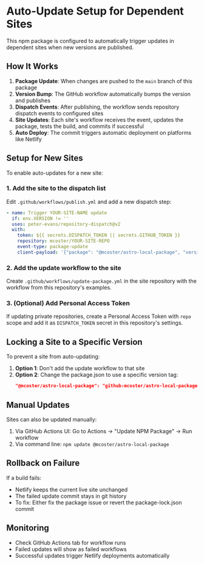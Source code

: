 # Auto-Update Setup for Dependent Sites

This npm package is configured to automatically trigger updates in dependent sites when new versions are published.

## How It Works

1. **Package Update**: When changes are pushed to the `main` branch of this package
2. **Version Bump**: The GitHub workflow automatically bumps the version and publishes
3. **Dispatch Events**: After publishing, the workflow sends repository dispatch events to configured sites
4. **Site Updates**: Each site's workflow receives the event, updates the package, tests the build, and commits if successful
5. **Auto Deploy**: The commit triggers automatic deployment on platforms like Netlify

## Setup for New Sites

To enable auto-updates for a new site:

### 1. Add the site to the dispatch list

Edit `.github/workflows/publish.yml` and add a new dispatch step:

```yaml
- name: Trigger YOUR-SITE-NAME update
  if: env.VERSION != ''
  uses: peter-evans/repository-dispatch@v2
  with:
    token: ${{ secrets.DISPATCH_TOKEN || secrets.GITHUB_TOKEN }}
    repository: mcoster/YOUR-SITE-REPO
    event-type: package-update
    client-payload: '{"package": "@mcoster/astro-local-package", "version": "${{ env.VERSION }}"}'
```

### 2. Add the update workflow to the site

Create `.github/workflows/update-package.yml` in the site repository with the workflow from this repository's examples.

### 3. (Optional) Add Personal Access Token

If updating private repositories, create a Personal Access Token with `repo` scope and add it as `DISPATCH_TOKEN` secret in this repository's settings.

## Locking a Site to a Specific Version

To prevent a site from auto-updating:

1. **Option 1**: Don't add the update workflow to that site
2. **Option 2**: Change the package.json to use a specific version tag:
   ```json
   "@mcoster/astro-local-package": "github:mcoster/astro-local-package#v1.0.7"
   ```

## Manual Updates

Sites can also be updated manually:

1. Via GitHub Actions UI: Go to Actions → "Update NPM Package" → Run workflow
2. Via command line: `npm update @mcoster/astro-local-package`

## Rollback on Failure

If a build fails:
- Netlify keeps the current live site unchanged
- The failed update commit stays in git history
- To fix: Either fix the package issue or revert the package-lock.json commit

## Monitoring

- Check GitHub Actions tab for workflow runs
- Failed updates will show as failed workflows
- Successful updates trigger Netlify deployments automatically
